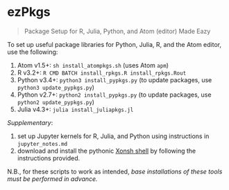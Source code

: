 # ezPkgs
> Package Setup for R, Julia, Python, and Atom (editor) Made Eazy

To set up useful package libraries for Python, Julia, R, and the Atom editor, 
use the following:

1. Atom v1.5+: `sh install_atompkgs.sh` (uses Atom `apm`)
2. R v3.2+: `R CMD BATCH install_rpkgs.R install_rpkgs.Rout`
3. Python v3.4+: `python3 install_pypkgs.py` (to update packages, use 
   `python3 update_pypkgs.py`)
4. Python v2.7+: `python2 install_pypkgs.py` (to update packages, use 
   `python2 update_pypkgs.py`)
5. Julia v4.3+: `julia install_juliapkgs.jl`


_Supplementary_:

1. set up Jupyter kernels for R, Julia, and Python using instructions in 
   `jupyter_notes.md`
2. download and install the pythonic [Xonsh 
   shell](https://github.com/scopatz/xonsh.git) by following the instructions 
   provided.

N.B., for these scripts to work as intended, _base installations of these tools 
must be performed in advance._
